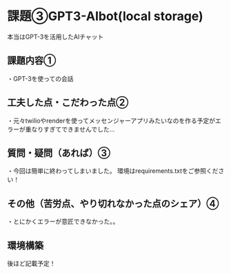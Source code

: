 # 課題③GPT3-AIbot(local storage)
本当はGPT-3を活用したAIチャット

## 課題内容①
・GPT-3を使っての会話

## 工夫した点・こだわった点②
・元々twilioやrenderを使ってメッセンジャーアプリみたいなのを作る予定がエラーが重なりすぎてできませんでした...

## 質問・疑問（あれば）③
・今回は簡単に終わってしまいました。
環境はrequirements.txtをご参照ください！

## その他（苦労点、やり切れなかった点のシェア）④
・とにかくエラーが意匠できなかった。。


## 環境構築
後ほど記載予定！


